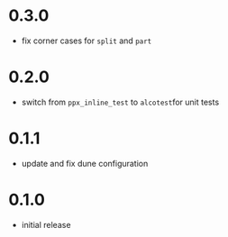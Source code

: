 # 0.3.0

* fix corner cases for `split` and `part`

# 0.2.0

* switch from `ppx_inline_test` to `alcotest`for unit tests

# 0.1.1

* update and fix dune configuration

# 0.1.0

* initial release

